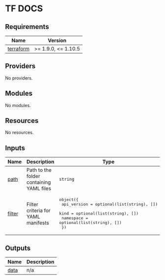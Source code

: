 <!-- markdownlint-disable MD041 -->
<!-- markdownlint-disable MD033 -->
<!-- markdownlint-disable MD028 -->

# TF DOCS

<!-- prettier-ignore-start -->

<!-- BEGIN_TF_DOCS -->
## Requirements

| Name | Version |
|------|---------|
| <a name="requirement_terraform"></a> [terraform](#requirement\_terraform) | >= 1.9.0, <= 1.10.5 |

## Providers

No providers.

## Modules

No modules.

## Resources

No resources.

## Inputs

| Name | Description | Type | Default | Required |
|------|-------------|------|---------|:--------:|
| <a name="input_path"></a> [path](#input\_path) | Path to the folder containing YAML files | `string` | n/a | yes |
| <a name="input_filter"></a> [filter](#input\_filter) | Filter criteria for YAML manifests | <pre>object({<br/>    api_version = optional(list(string), [])<br/>    kind        = optional(list(string), [])<br/>    namespace   = optional(list(string), [])<br/>  })</pre> | <pre>{<br/>  "api_version": [],<br/>  "kind": [],<br/>  "namespace": []<br/>}</pre> | no |

## Outputs

| Name | Description |
|------|-------------|
| <a name="output_data"></a> [data](#output\_data) | n/a |
<!-- END_TF_DOCS -->

<!-- prettier-ignore-end -->
